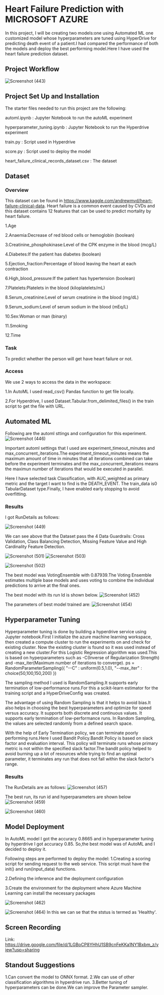 # Heart Failure Prediction with MICROSOFT AZURE

In this project, I will be creating two models:one using Automated ML one customized model whose hyperparameters are tuned using HyperDrive for predicting death event of a patient.I had compared the performance of both the models and deploy the best performing model.Here I have used the heart failure prediction dataset.
 
 ## Project Workflow
 
 ![Screenshot (443)](https://user-images.githubusercontent.com/75804779/104836617-219abf00-58d5-11eb-89e0-affd20ac6478.png)

## Project Set Up and Installation
The starter files needed to run this project are the following:

automl.ipynb : Jupyter Notebook to run the autoML experiment

hyperparameter_tuning.ipynb : Jupyter Notebook to run the Hyperdrive experiment

train.py : Script used in Hyperdrive

score.py : Script used to deploy the model

heart_failure_clinical_records_dataset.csv : The dataset

## Dataset

### Overview
This dataset can be found in https://www.kaggle.com/andrewmvd/heart-failure-clinical-data. Heart failure is a common event caused by CVDs and this dataset contains 12 features that can be used to predict mortality by heart failure.

1.Age

2.Anaemia:Decrease of red blood cells or hemoglobin (boolean)

3.Creatinine_phosphokinase:Level of the CPK enzyme in the blood (mcg/L)

4.Diabetes:If the patient has diabetes (boolean)

5.Ejection_fraction:Percentage of blood leaving the heart at each contraction

6.High_blood_pressure:If the patient has hypertension (boolean)

7.Platelets:Platelets in the blood (kiloplatelets/mL)

8.Serum_creatinine:Level of serum creatinine in the blood (mg/dL)

9.Serum_sodium:Level of serum sodium in the blood (mEq/L)

10.Sex:Woman or man (binary)

11.Smoking

12.Time

### Task
To predict whether the person will get have heart failure or not.

### Access
We use 2 ways to access the data in the workspace:

1.In AutoML I used read_csv() Pandas function to get file locally.

2.For Hyperdrive, I used Dataset.Tabular.from_delimited_files() in the train script to get the file with URL.

## Automated ML
Following are the automl sttings and configuration for this experiment.
![Screenshot (446)](https://user-images.githubusercontent.com/75804779/104837000-c4ecd380-58d7-11eb-8094-63391e66f104.png)

Important automl settings that I used are experiment_timeout_minutes and max_concurrent_iterations.The experiment_timeout_minutes means the maximum amount of time in minutes that all iterations combined can take before the experiment terminates and the max_concurrent_iterations means the maximun number of iterations that would be executed in parallel.

Here I have selected task Classification, with AUC_weighted as primary metric and the target I want to find is the  DEATH_EVENT. The train_data is0 TabularDataset type.Finally, I have enabled early stopping to avoid overfitting.

### Results
I got RunDetails as follows:

![Screenshot (449)](https://user-images.githubusercontent.com/75804779/104837240-34af8e00-58d9-11eb-9627-a578ff8abd25.png)

We can see above that the Dataset pass the 4 Data Guardrails: Cross Validation, Class Balancing Detection, Missing Feature Value and High Cardinality Feature Detection.

![Screenshot (501)](https://user-images.githubusercontent.com/75804779/105579850-03d6c980-5daf-11eb-882d-308043605665.png)
![Screenshot (503)](https://user-images.githubusercontent.com/75804779/105579997-beff6280-5daf-11eb-9fbe-a21a217a584a.png)

![Screenshot (502)](https://user-images.githubusercontent.com/75804779/105579873-2a950000-5daf-11eb-8636-ea254dec41e5.png)

The best model was VotingEnsemble with 0.87939.The Voting Ensemble estimates multiple base models and uses voting to combine the individual predictions to arrive at the final ones.

The best model with its run Id is shown below.
![Screenshot (452)](https://user-images.githubusercontent.com/75804779/104837346-dcc55700-58d9-11eb-8251-eaba9002ab18.png)

The parameters of best model trained are:
![Screenshot (454)](https://user-images.githubusercontent.com/75804779/104837416-50fffa80-58da-11eb-8987-005af0e1c452.png)

## Hyperparameter Tuning
Hyperparameter tuning is done by building a hyperdrive service using Jupyter notebook.First I initialize the azure machine learning workspace, then created a compute cluster to run the experiments on and check for existing cluster. Now the existing cluster is found so it was used instead of creating a new cluster.For this Logistic Regression algorithm was used.This is based on hyperparameters such as -C(Inverse of Regularization Strength) and -max_iter(Maximum number of iterations to converge). ps = RandomParameterSampling({ "--C" : uniform(0.5,1.0), "--max_iter" : choice(50,100,150,200) })

The sampling method I used is RandomSampling.It supports early termination of low-performance runs.For this a scikit-learn estimator for the training script and a HyperDriveConfig was created.

The advantage of using Random Sampling is that it helps to avoid bias.It also helps in choosing the best hyperparameters and optimize for speed versus accuracy. It supports both discrete and continuous values. It supports early termination of low-performance runs. In Random Sampling, the values are selected randomly from a defined search space.

With the help of Early Termination policy, we can terminate poorly performing runs.Here I used Bandit Policy.Bandit Policy is based on slack factor and evaluation interval. This policy will terminate runs whose primary metric is not within the specified slack factor.The bandit policy helped to avoid burning up a lot of resources while trying to find an optimal parameter, it terminates any run that does not fall within the slack factor's range.

### Results
The RunDetails are as follows:
![Screenshot (457)](https://user-images.githubusercontent.com/75804779/104840131-7f3a0600-58eb-11eb-990a-822b3228b317.png)

The best run, its run id and hyperparameters are shown below
![Screenshot (459)](https://user-images.githubusercontent.com/75804779/104840904-3e8ebc80-58ec-11eb-852b-3db8342d3939.png)

![Screenshot (460)](https://user-images.githubusercontent.com/75804779/104841470-667e2000-58ec-11eb-8dac-21bfe4eb8b0b.png)

## Model Deployment
In AutoML model I got the accuracy 0.8665 and in hyperparameter tuning by hyperdrive I got accuracy 0.85.
So,the best model was of AutoML and I decided to deploy it.

Following steps are performed to deploy the model:
1.Creating a scoring script for sending request to the web service. This script must have the init() and run(input_data) functions.

2.Defining the inference and the deployment configuration

3.Create the environment for the deployment where Azure Machine Learning can install the necessary packages

![Screenshot (462)](https://user-images.githubusercontent.com/75804779/104842940-2324b100-58ee-11eb-934d-e3b4e072b38b.png)

![Screenshot (464)](https://user-images.githubusercontent.com/75804779/104843275-c32f0a00-58ef-11eb-9499-c128b1811e59.png)
In this we can se that the ststus is termed as 'Healthy'.
## Screen Recording

Link: https://drive.google.com/file/d/1LGBoCP8YHhU1SB9cnFeKKa1NY1Bxbm_z/view?usp=sharing

## Standout Suggestions
1.Can convert  the model to ONNX format.
2.We can use of other classification algorithms in hyperdrive run.
3.Better tuning of hyperparameters can be done.We can improve the Parameter sampler.
